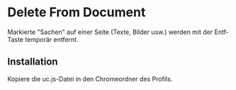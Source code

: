# Delete From Document
Markierte "Sachen" auf einer Seite (Texte, Bilder usw.) werden mit der Entf-Taste temporär entfernt.

## Installation
Kopiere die uc.js-Datei in den Chromeordner des Profils.

